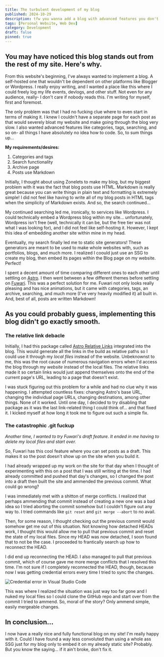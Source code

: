 ```yaml
---
title: The turbulent development of my blog
published: 2024-10-29
description: tfw you wanna add a blog with advanced features you don't know how to code, so you use a whole ass SSG just for the blog and embed it into your already static site
tags: [Personal Website, Web Dev]
category: Development
draft: false
pinned: true
---
```


## You may have noticed this blog stands out from the rest of my site. Here's why.

From this website's beginning, I've always wanted to implement a blog. A self-hosted one that wouldn't be dependent on other platforms like Blogger or Wordpress. I really enjoy writing, and I wanted a place like this where I could freely log my life events, devlogs, and other stuff. Not even for any audience, really- I don't care if nobody reads this. I'm writing for myself, first and foremost.

The only problem was that I had no fucking clue where to even start in terms of making it. I knew I couldn't have a separate page for each post as that would severely bloat my website and make going through the blog very slow. I also wanted advanced features like categories, tags, searching, and so on- all things I have absolutely no idea how to code. So, to sum things up...

**My requirements/desires:**
1. Categories and tags
2. Search functionality
3. Archive page
4. Posts use Markdown

Initially, I thought about using Zonelets to make my blog, but my biggest problem with it was the fact that blog posts use HTML. Markdown is really great because you can write things in plain text and formatting is extremely simple! I did not feel like having to write all of my blog posts in HTML tags when the simplicity of Markdown exists. And so, the search continued...

My continued searching led me, ironically, to services like Wordpress. I could technically embed a Wordpress blog within my site... unfortunately, Wordpress isn't free (well, technically it can be, but the free tier was not what I was looking for), and I did not feel like self-hosting it. However, I kept this idea of embedding another site within mine in my head.

Eventually, my search finally led me to static site generators! These generators are meant to be used to make whole websites with, such as portfolios, blogs, and much more. I realized I coould just use an SSG to create my blog, then embed its pages within the Blog page on my website. Perfect!

I spent a decent amount of time comparing different ones to each other until settling on [Astro](https://astro.build/). I then went between a few different themes before settling on [Fuwari](https://github.com/saicaca/fuwari). This was a perfect solution for me. Fuwari not only looks really pleasing and has nice animations, but it came with categories, tags, an archive, searching, and much more (I've very heavily modified it) all built in. And, best of all, posts are written Markdown!

## As you could probably guess, implementing this blog didn't go exactly smooth.

### The relative link debacle

Initially, I had this package called [Astro Relative Links](https://github.com/ixkaito/astro-relative-links) integrated into the blog. This would generate all the links in the build as relative paths so I could use it through my *local files* instead of the website. Unbeknownst to me, this was the root cause of numerous navigation errors when I'd access the blog through my *website* instead of the local files. The relative links made it so certain links would just append themselves onto the end of the current page's URL, leading to a page that doesn't exist.

I was stuck figuring out this problem for a while and had no clue why it was happening. I attempted countless fixes: changing Astro's base URL, changing the individual page URLs, changing destinations, among other things. None of it worked. Until one day, I decided to try disabling that package as it was the last link-related thing I could think of... and that fixed it. I kicked myself at how long it took me to figure out such a simple fix.

### The catastrophic .git fuckup

*Another time, I wanted to try Fuwari's draft feature. It ended in me having to delete my local files and start over.*

So, Fuwari has this cool feature where you can set posts as a draft. This makes it so the post doesn't show up on the site when you build it.

I had already wrapped up my work on the site for that day when I thought of experimenting with this on a post that I was still writing at the time. I had already committed and pushed that day's changes, so I changed the post into a draft then built the site and ammended the previous commit. What could go wrong?

I was immediately met with a shitton of merge conflicts. I realized that perhaps ammending that commit instead of creating a new one was a bad idea so I tried aborting the commit somehow but I couldn't figure out any way to. I tried commands like `git reset` and `git merge --abort` to no avail.

Then, for some reason, I thought checking out the previous commit would somehow get me out of this situation. Not knowing how detached HEADs work, I thought this would allow me to pull that previous commit and reset the state of my local files. Since my HEAD was now detached, I soon found that to not be the case. I proceeded to frantically search up how to reconnect the HEAD.

I did end up reconnecting the HEAD. I also managed to pull that previous commit, which of course gave me more merge conflicts that I resolved this time. I'm not sure if I completely reconnected the HEAD, though, because now I was getting credential errors every time I tried to sync the changes.

![Credential error in Visual Studio Code](https://files.catbox.moe/ccxyc2.png)

This was where I realized the situation was just way too far gone and I nuked my local files so I could clone the GitHub repo and start over from the commit I tried to ammend. So, moral of the story? Only ammend simple, easily mergeable changes.

## In conclusion...

I now have a really nice and fully functional blog on my site! I'm really happy with it. Could I have found a way less convoluted than using a whole ass SSG just for my blog only to embed it on my already static site? Probably. But you know the saying... if it ain't broke, don't fix it.